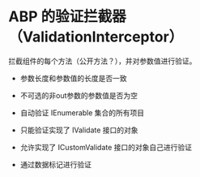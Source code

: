 # ABP 的验证拦截器（ValidationInterceptor）

拦截组件的每个方法（公开方法？），并对参数值进行验证。

* 参数长度和参数值的长度是否一致

* 不可选的非out参数的参数值是否为空

* 自动验证 IEnumerable 集合的所有项目

* 只能验证实现了 IValidate 接口的对象

* 允许实现了 ICustomValidate 接口的对象自己进行验证 

* 通过数据标记进行验证
